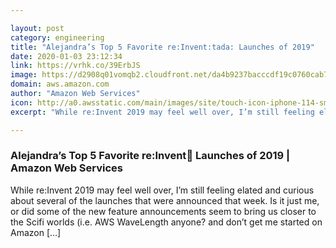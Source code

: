```yaml
---

layout: post
category: engineering
title: "Alejandra’s Top 5 Favorite re:Invent:tada: Launches of 2019"
date: 2020-01-03 23:12:34
link: https://vrhk.co/39ErbJS
image: https://d2908q01vomqb2.cloudfront.net/da4b9237bacccdf19c0760cab7aec4a8359010b0/2019/12/18/ale_reinvent.png
domain: aws.amazon.com
author: "Amazon Web Services"
icon: http://a0.awsstatic.com/main/images/site/touch-icon-iphone-114-smile.png
excerpt: "While re:Invent 2019 may feel well over, I’m still feeling elated and curious about several of the launches that were announced that week. Is it just me, or did some of the new feature announcements seem to bring us closer to the Scifi worlds (i.e. AWS WaveLength anyone? and don’t get me started on Amazon […]"

---
```


### Alejandra’s Top 5 Favorite re:Invent:tada: Launches of 2019 | Amazon Web Services

While re:Invent 2019 may feel well over, I’m still feeling elated and curious about several of the launches that were announced that week. Is it just me, or did some of the new feature announcements seem to bring us closer to the Scifi worlds (i.e. AWS WaveLength anyone? and don’t get me started on Amazon […]